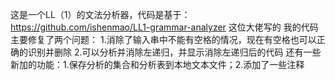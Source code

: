 这是一个LL（1）的文法分析器，代码是基于：https://github.com/ishenmao/LL1-grammar-analyzer 这位大佬写的
我的代码主要修复了两个问题：
1.消除了输入串中不能有空格的情况，现在有空格也可以正确的识别并删除
2.可以分析并消除左递归，并显示消除左递归后的代码
还有一些新加的功能：1.保存分析的集合和分析表到本地文本文件；2.添加了一些注释

